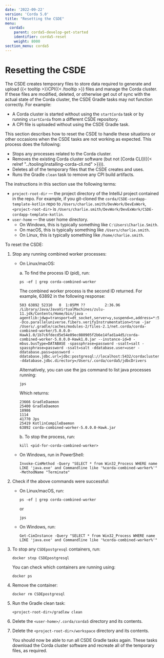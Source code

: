 ```yaml
---
date: '2022-09-22'
version: 'Corda 5.0'
title: "Resetting the CSDE"
menu:
  corda5:
    parent: corda5-develop-get-started
    identifier: corda5-reset
    weight: 8000
section_menu: corda5
---
```

# Resetting the CSDE
The CSDE creates temporary files to store data required to generate and upload {{< tooltip >}}CPI{{< /tooltip >}} files and manage the Corda cluster.
If these files are modified, deleted, or otherwise get out of sync with the actual state of the Corda cluster, the CSDE Gradle tasks may not function correctly.
For example:
* A Corda cluster is started without using the `startCorda` task or by running `startCorda` from a different CSDE repository.
* A CPI file is uploaded without using the CSDE Gradle task.

This section describes how to reset the CSDE to handle these situations or other occasions when the CSDE tasks are not working as expected.
This process does the following:
* Stops any processes related to the Corda cluster.
* Removes the existing Corda cluster software (but not [Corda CLI]({{< relref "../tooling/installing-corda-cli.md" >}})).
* Deletes all of the temporary files that the CSDE creates and uses.
* Runs the Gradle `clean` task to remove any CPI build artifacts.

The instructions in this section use the following terms:
* `project-root-dir` — the project directory of the IntelliJ project contained in the repo.
   For example, if you git-cloned the `corda/CSDE-cordapp-template-kotlin` repo to `/Users/charlie.smith/DevWork/DevExWork`, `<project-root-dir>` is `/Users/charlie.smith/DevWork/DevExWork/CSDE-cordapp-template-kotlin`.
* `user-home` — the user home directory.
   * On Windows, this is typically something like `C:\Users\Charlie.Smith`.
   * On macOS, this is typically something like `/Users/charlie.smith`.
   * On Linux, this is typically something like `/home/charlie.smith`.

To reset the CSDE:
1. Stop any running combined worker processes:
   * On Linux/macOS:

      a. To find the process ID (pid), run:

      ```shell
      ps -ef | grep corda-combined-worker
      ```

       The combined worker process is the second ID returned. For example, 63892 in the following response:

      ```shell
      503 63892 52310   0  1:05PM ??         2:36.96 /Library/Java/JavaVirtualMachines/zulu-11.jdk/Contents/Home/bin/java -agentlib:jdwp=transport=dt_socket,server=y,suspend=n,address=*:5005 -Dco.paralleluniverse.fibers.verifyInstrumentation=true -jar /Users/.gradle/caches/modules-2/files-2.1/net.corda/corda-combined-worker/5.0.0.0-Hawk1.0/1b7c6fdecd5e54e09ec080905f2b6e14fad1a4d5/corda-combined-worker-5.0.0.0-Hawk1.0.jar --instance-id=0 -mbus.busType=DATABASE -spassphrase=password -ssalt=salt -spassphrase=password -ssalt=salt -ddatabase.user=user -ddatabase.pass=password -ddatabase.jdbc.url=jdbc:postgresql://localhost:5432/cordacluster -ddatabase.jdbc.directory=/Users/.corda/corda5/jdbcDrivers
      ```

      Alternatively, you can use the jps command to list java processes running:

      ```shell
      jps
     ```
     Which returns:
     ```
     23666 GradleDaemon
     25400 GradleDaemon
     18986
     1114
     41770 Jps
     25419 KotlinCompileDaemon
     63892 corda-combined-worker-5.0.0.0-Hawk.jar

     ```

      b. To stop the process, run:

      ```shell
      kill <pid-for-corda-combined-worker>
      ```

   * On Windows, run in PowerShell:
     ```shell
     Invoke-CimMethod -Query "SELECT * from Win32_Process WHERE name LIKE 'java.exe' and Commandline like '%corda-combined-worker%'" -MethodName "Terminate"
     ```
2. Check if the above commands were successful:
   * On Linux/macOS, run:
      ```shell
      ps -ef | grep corda-combined-worker
      ```
      or
      ```shell
      jps
      ```

   * On Windows, run:
      ```shell
      Get-CimInstance -Query "SELECT * from Win32_Process WHERE name LIKE 'java.exe' and Commandline like '%corda-combined-worker%'"
      ```
3. To stop any `CSDEpostgresql` containers, run:
   ```shell
   docker stop CSDEpostgresql
   ```
   You can check which containers are running using:
   ```shell
   docker ps
   ```
4. Remove the container:
   ```shell
   docker rm CSDEpostgresql
   ```
5. Run the Gradle clean task:
   ```shell
   <project-root-dir>/gradlew clean
   ```
6. Delete the `<user-home>/.corda/corda5` directory and its contents.
7. Delete the `<project-root-dir>/workspace` directory and its contents.

   You should now be able to run all CSDE Gradle tasks again. These tasks download the Corda cluster software and recreate all of the temporary files, as required.
